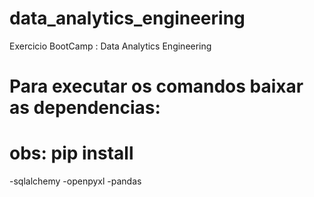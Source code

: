 # data_analytics_engineering

Exercicio BootCamp : Data Analytics Engineering

# Para executar os comandos baixar as dependencias:

# obs: pip install

-sqlalchemy
-openpyxl
-pandas
